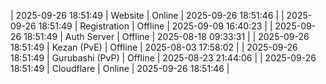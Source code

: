 | 2025-09-26 18:51:49 | Website | Online | 2025-09-26 18:51:46 |
| 2025-09-26 18:51:49 | Registration | Offline | 2025-09-09 16:40:23 |
| 2025-09-26 18:51:49 | Auth Server | Offline | 2025-08-18 09:33:31 |
| 2025-09-26 18:51:49 | Kezan (PvE) | Offline | 2025-08-03 17:58:02 |
| 2025-09-26 18:51:49 | Gurubashi (PvP) | Offline | 2025-08-23 21:44:06 |
| 2025-09-26 18:51:49 | Cloudflare | Online | 2025-09-26 18:51:46 |
